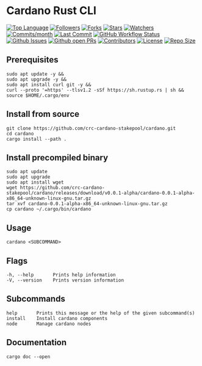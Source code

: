 # Cardano Rust CLI

[![Top Language](https://img.shields.io/github/languages/top/cardano-rust-cli/cardano?style=flat)](https://github.com/cardano-rust-cli/cardano)
[![Followers](https://img.shields.io/github/followers/cardano-rust-cli?style=flat)](https://github.com/cardano-rust-cli?tab=followers)
[![Forks](https://img.shields.io/github/forks/cardano-rust-cli/cardano?style=flat)](https://github.com/cardano-rust-cli/cardano/network/members)
[![Stars](https://img.shields.io/github/stars/cardano-rust-cli/cardano?style=flat)](https://github.com/cardano-rust-cli/cardano/stargazers)
[![Watchers](https://img.shields.io/github/watchers/cardano-rust-cli/cardano?style=flat)](https://github.com/cardano-rust-cli/cardano/watchers)
[![Commits/month](https://img.shields.io/github/commit-activity/m/cardano-rust-cli/cardano?style=flat)](https://github.com/cardano-rust-cli/cardano/graphs/commit-activity)
[![Last Commit](https://img.shields.io/github/last-commit/cardano-rust-cli/cardano?style=flat)](https://github.com/cardano-rust-cli/cardano/graphs/commit-activity)
[![GitHub Workflow Status](https://img.shields.io/github/workflow/status/cardano-rust-cli/cardano/cardano-rust-cli?label=cardano-rust-cli&logo=github&style=flat)](https://github.com/cardano-rust-cli/cardano/actions?query=workflow:cardano-rust-cli)
[![Github Issues](https://img.shields.io/github/issues-raw/cardano-rust-cli/cardano?style=flat)](https://github.com/cardano-rust-cli/cardano/issues)
[![Github open PRs](https://img.shields.io/github/issues-pr-raw/cardano-rust-cli/cardano?style=flat)](https://github.com/cardano-rust-cli/cardano/pulls)
[![Contributors](https://img.shields.io/github/contributors/cardano-rust-cli/cardano?style=flat)](https://github.com/cardano-rust-cli/cardano/graphs/contributors)
[![License](https://img.shields.io/github/license/cardano-rust-cli/cardano?style=flat)](https://github.com/cardano-rust-cli/cardano/blob/master/LICENSE)
[![Repo Size](https://img.shields.io/github/repo-size/cardano-rust-cli/cardano?style=flat)](https://github.com/cardano-rust-cli/cardano)

## Prerequisites

    sudo apt update -y &&
    sudo apt upgrade -y &&
    sudo apt install curl git -y &&
    curl --proto '=https' --tlsv1.2 -sSf https://sh.rustup.rs | sh &&
    source $HOME/.cargo/env

## Install from source

    git clone https://github.com/crc-cardano-stakepool/cardano.git
    cd cardano
    cargo install --path .

## Install precompiled binary

    sudo apt update 
    sudo apt upgrade 
    sudo apt install wget
    wget https://github.com/crc-cardano-stakepool/cardano/releases/download/v0.0.1-alpha/cardano-0.0.1-alpha-x86_64-unknown-linux-gnu.tar.gz
    tar xvf cardano-0.0.1-alpha-x86_64-unknown-linux-gnu.tar.gz
    cp cardano ~/.cargo/bin/cardano

## Usage

    cardano <SUBCOMMAND>

## Flags

    -h, --help       Prints help information
    -V, --version    Prints version information

## Subcommands

    help       Prints this message or the help of the given subcommand(s)
    install    Install cardano components
    node       Manage cardano nodes

## Documentation

    cargo doc --open
